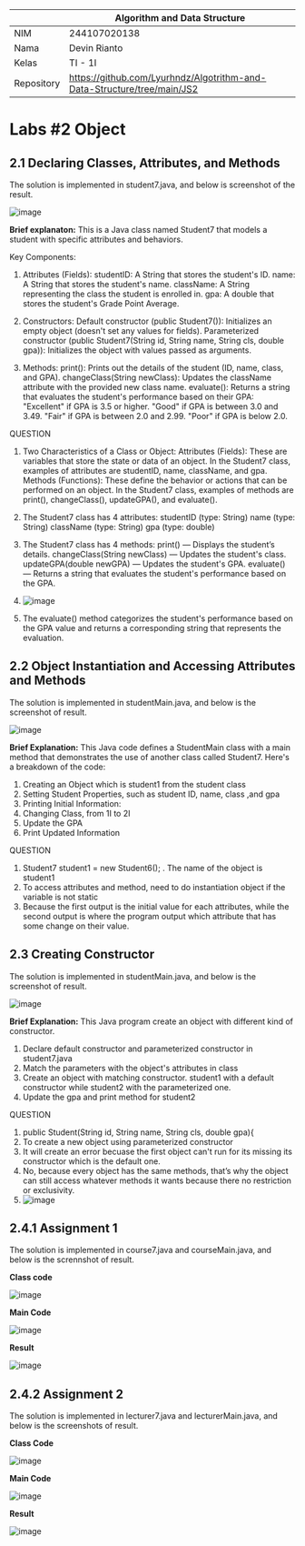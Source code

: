 |  | Algorithm and Data Structure |
|--|--|
| NIM |  244107020138 |
| Nama | Devin Rianto |
| Kelas | TI - 1I |
| Repository |https://github.com/Lyurhndz/Algotrithm-and-Data-Structure/tree/main/JS2|

# Labs #2 Object

## 2.1 Declaring Classes, Attributes, and Methods

The solution is implemented in student7.java, and below is screenshot of the result.

![image](https://github.com/user-attachments/assets/30fa1c2c-7923-44b1-973c-adcd90ade7f3)

**Brief explanaton:** This is a Java class named Student7 that models a student with specific attributes and behaviors.

Key Components:

1. Attributes (Fields):
studentID: A String that stores the student's ID.
name: A String that stores the student's name.
className: A String representing the class the student is enrolled in.
gpa: A double that stores the student's Grade Point Average.

2. Constructors:
Default constructor (public Student7()): Initializes an empty object (doesn't set any values for fields).
Parameterized constructor (public Student7(String id, String name, String cls, double gpa)): Initializes the object with values passed as arguments.

3. Methods:
print(): Prints out the details of the student (ID, name, class, and GPA).
changeClass(String newClass): Updates the className attribute with the provided new class name.
evaluate(): Returns a string that evaluates the student's performance based on their GPA:
"Excellent" if GPA is 3.5 or higher.
"Good" if GPA is between 3.0 and 3.49.
"Fair" if GPA is between 2.0 and 2.99.
"Poor" if GPA is below 2.0.

QUESTION
1. Two Characteristics of a Class or Object:
Attributes (Fields): These are variables that store the state or data of an object. In the Student7 class, examples of attributes are studentID, name, className, and gpa.
Methods (Functions): These define the behavior or actions that can be performed on an object. In the Student7 class, examples of methods are print(), changeClass(), updateGPA(), and evaluate().

2. The Student7 class has 4 attributes:
studentID (type: String)
name (type: String)
className (type: String)
gpa (type: double)

3. The Student7 class has 4 methods:
print() — Displays the student’s details.
changeClass(String newClass) — Updates the student's class.
updateGPA(double newGPA) — Updates the student's GPA.
evaluate() — Returns a string that evaluates the student's performance based on the GPA.

4. ![image](https://github.com/user-attachments/assets/a7a643bc-1a5e-4c60-8890-6f6a00e3546f)

5. The evaluate() method categorizes the student's performance based on the GPA value and returns a corresponding string that represents the evaluation.

## 2.2 Object Instantiation and Accessing Attributes and Methods

The solution is implemented in studentMain.java, and below is the screenshot of result.

![image](https://github.com/user-attachments/assets/66e68de2-6009-4629-99f2-4a4c90a0d066)

**Brief Explanation:** This Java code defines a StudentMain class with a main method that demonstrates the use of another class called Student7. Here's a breakdown of the code:

1. Creating an Object which is student1 from the student class
2. Setting Student Properties, such as student ID, name, class ,and gpa
3. Printing Initial Information:
4. Changing Class, from 1I to 2I
5. Update the GPA 
6. Print Updated Information

QUESTION
1. Student7 student1 = new Student6(); . The name of the object is student1
2. To access attributes and method, need to do instantiation object if the variable is not static
3. Because the first output is the initial value for each attributes, while the second output is where the program output which attribute that has some change on their value.

## 2.3 Creating Constructor

The solution is implemented in studentMain.java, and below is the screenshot of result.

![image](https://github.com/user-attachments/assets/0c633f09-19f3-4db4-90e4-d9901b5e529e)

**Brief Explanation:** This Java program create an object with different kind of constructor.

1. Declare default constructor and parameterized constructor in student7.java
2. Match the parameters with the object's attributes in class
3. Create an object with matching constructor. student1 with a default constructor while student2 with the parameterized one.
4. Update the gpa and print method for student2

QUESTION
1. public Student(String id, String name, String cls, double gpa){
2. To create a new object using parameterized constructor
3. It will create an error becuase the first object can't run for its missing its constructor which is the default one.
4. No, because every object has the same methods, that’s why the object can still access whatever methods it wants because there no restriction or exclusivity.
5. ![image](https://github.com/user-attachments/assets/2d29fbb5-ccae-4b04-827c-f8dc4589ea0f)

## 2.4.1 Assignment 1

The solution is implemented in course7.java and courseMain.java, and below is the scrennshot of result.

**Class code**

![image](https://github.com/user-attachments/assets/f1ec6826-6bae-4fe1-94d4-93f612fa7f4e)

**Main Code**

![image](https://github.com/user-attachments/assets/76113236-a105-4065-b085-3d805d6a4ee4)

**Result**

![image](https://github.com/user-attachments/assets/5b21a0ec-a7e2-427d-aa10-59f6994017bd)


## 2.4.2 Assignment 2 

The solution is implemented in lecturer7.java and lecturerMain.java, and below is the screenshots of result.

**Class Code**

![image](https://github.com/user-attachments/assets/54b87129-7e23-4520-9f0b-57faf4d26e62)

**Main Code**

![image](https://github.com/user-attachments/assets/88050621-069e-4b0b-8545-9440872228f4)

**Result**

![image](https://github.com/user-attachments/assets/9b039a19-16fc-4e28-9f90-198c5b18db95)
